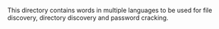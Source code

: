This directory contains words in multiple languages to be used for file discovery, directory discovery and password cracking.